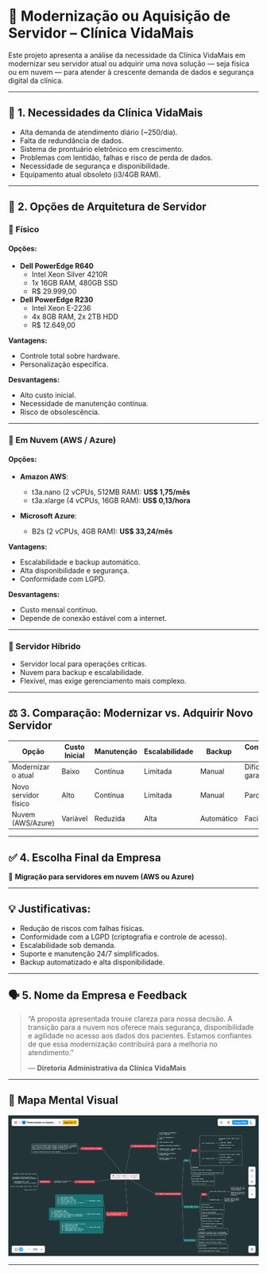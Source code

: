 # 🏥 Modernização ou Aquisição de Servidor – Clínica VidaMais

Este projeto apresenta a análise da necessidade da Clínica VidaMais em modernizar seu servidor atual ou adquirir uma nova solução — seja física ou em nuvem — para atender à crescente demanda de dados e segurança digital da clínica.

---

## 📌 1. Necessidades da Clínica VidaMais

- Alta demanda de atendimento diário (~250/dia).
- Falta de redundância de dados.
- Sistema de prontuário eletrônico em crescimento.
- Problemas com lentidão, falhas e risco de perda de dados.
- Necessidade de segurança e disponibilidade.
- Equipamento atual obsoleto (i3/4GB RAM).

---

## 🧱 2. Opções de Arquitetura de Servidor

### 🔹 Físico

#### Opções:
- **Dell PowerEdge R640**
  - Intel Xeon Silver 4210R
  - 1x 16GB RAM, 480GB SSD
  - R$ 29.999,00
- **Dell PowerEdge R230**
  - Intel Xeon E-2236
  - 4x 8GB RAM, 2x 2TB HDD
  - R$ 12.649,00

**Vantagens:**
- Controle total sobre hardware.
- Personalização específica.

**Desvantagens:**
- Alto custo inicial.
- Necessidade de manutenção contínua.
- Risco de obsolescência.

---

### 🔹 Em Nuvem (AWS / Azure)

#### Opções:
- **Amazon AWS**:
  - t3a.nano (2 vCPUs, 512MB RAM): **US$ 1,75/mês**
  - t3a.xlarge (4 vCPUs, 16GB RAM): **US$ 0,13/hora**

- **Microsoft Azure**:
  - B2s (2 vCPUs, 4GB RAM): **US$ 33,24/mês**

**Vantagens:**
- Escalabilidade e backup automático.
- Alta disponibilidade e segurança.
- Conformidade com LGPD.

**Desvantagens:**
- Custo mensal contínuo.
- Depende de conexão estável com a internet.

---

### 🔹 Servidor Híbrido

- Servidor local para operações críticas.
- Nuvem para backup e escalabilidade.
- Flexível, mas exige gerenciamento mais complexo.

---

## ⚖️ 3. Comparação: Modernizar vs. Adquirir Novo Servidor

| Opção                 | Custo Inicial | Manutenção | Escalabilidade | Backup | Conformidade LGPD | Obsolescência |
|----------------------|---------------|------------|----------------|--------|-------------------|---------------|
| Modernizar o atual   | Baixo         | Contínua   | Limitada       | Manual | Difícil de garantir| Alto          |
| Novo servidor físico | Alto          | Contínua   | Limitada       | Manual | Parcial           | Médio         |
| Nuvem (AWS/Azure)    | Variável      | Reduzida   | Alta           | Automático | Facilitada      | Baixo         |

---

## ✅ 4. Escolha Final da Empresa

🔄 **Migração para servidores em nuvem (AWS ou Azure)**

---

## 💡 Justificativas:

- Redução de riscos com falhas físicas.
- Conformidade com a LGPD (criptografia e controle de acesso).
- Escalabilidade sob demanda.
- Suporte e manutenção 24/7 simplificados.
- Backup automatizado e alta disponibilidade.

---

## 🗣️ 5. Nome da Empresa e Feedback

> “A proposta apresentada trouxe clareza para nossa decisão. A transição para a nuvem nos oferece mais segurança, disponibilidade e agilidade no acesso aos dados dos pacientes. Estamos confiantes de que essa modernização contribuirá para a melhoria no atendimento.”
>
> — **Diretoria Administrativa da Clínica VidaMais**

---

## 🧠 Mapa Mental Visual

![Mapa Mental](Mapa%20Mental/image.png)

---

